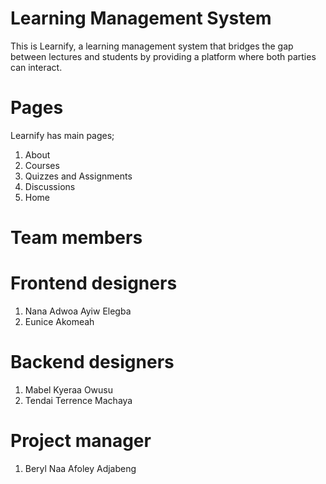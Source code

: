 # Learning Management System
This is Learnify, a learning management system that bridges the gap between lectures and students by providing a platform where both parties can interact.
# Pages
Learnify has main pages; 
1. About
2. Courses
3. Quizzes and Assignments
4. Discussions
5. Home
# Team members

# Frontend designers
1. Nana Adwoa Ayiw Elegba
2. Eunice Akomeah

# Backend designers
1. Mabel Kyeraa Owusu
2. Tendai Terrence Machaya
   

# Project manager 
1. Beryl Naa Afoley Adjabeng
   
